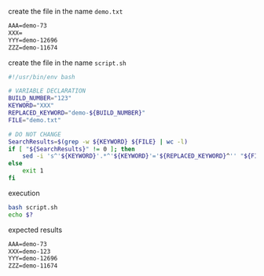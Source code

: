 

create the file in the name `demo.txt`

```txt
AAA=demo-73
XXX=
YYY=demo-12696
ZZZ=demo-11674
```

create the file in the name `script.sh`

```bash
#!/usr/bin/env bash

# VARIABLE DECLARATION 
BUILD_NUMBER="123"
KEYWORD="XXX"
REPLACED_KEYWORD="demo-${BUILD_NUMBER}"
FILE="demo.txt"

# DO NOT CHANGE
SearchResults=$(grep -w ${KEYWORD} ${FILE} | wc -l)
if [ "${SearchResults}" != 0 ]; then
    sed -i 's^'${KEYWORD}'.*^'${KEYWORD}'='${REPLACED_KEYWORD}^'' "${FILE}"
else
    exit 1
fi
```

execution

```bash
bash script.sh
echo $?
```

expected results

```txt
AAA=demo-73
XXX=demo-123
YYY=demo-12696
ZZZ=demo-11674
```
